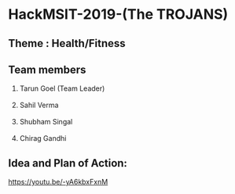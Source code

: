 # HackMSIT-2019-(The TROJANS)

## Theme : Health/Fitness
## Team members
1. Tarun Goel (Team Leader)<br></br>
2. Sahil Verma<br></br>
3. Shubham Singal<br></br>
4. Chirag Gandhi

## Idea and Plan of Action:

https://youtu.be/-yA6kbxFxnM
